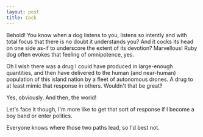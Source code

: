 ```yaml
---
layout: post
title: Cock
---
```


Behold!  You know when a dog listens to you, listens so intently and with total focus that there is no doubt it understands you?  And it cocks its head on one side as-if to underscore the extent of its devotion?  Marvellous!  Ruby dog often evokes that feeling of omnipotence, yes.

Oh I wish there was a drug I could have produced in large-enough quantities, and then have delivered to the human (and near-human) population of this island nation by a fleet of autonomous drones.  A drug to at least mimic that response in others.  Wouldn't that be great‽

Yes, obviously.  And then, the world!

Let's face it though, I'm more like to get that sort of response if I become a boy band or enter politics.

Everyone knows where those two paths lead, so I'd best not.
